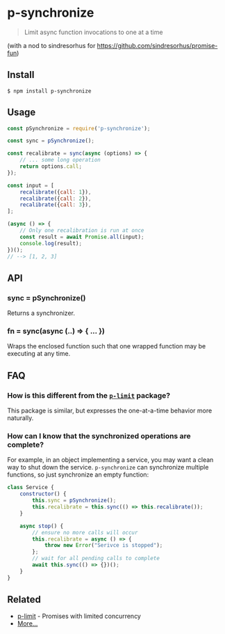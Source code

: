 # p-synchronize 

> Limit async function invocations to one at a time

(with a nod to sindresorhus for https://github.com/sindresorhus/promise-fun)

## Install

```
$ npm install p-synchronize
```

## Usage

```js
const pSynchronize = require('p-synchronize');

const sync = pSynchronize();

const recalibrate = sync(async (options) => {
    // ... some long operation
    return options.call;
});

const input = [
	recalibrate({call: 1}),
	recalibrate({call: 2}),
	recalibrate({call: 3}),
];

(async () => {
	// Only one recalibration is run at once
	const result = await Promise.all(input);
	console.log(result);
})();
// --> [1, 2, 3]
```

## API

### sync = pSynchronize()

Returns a synchronizer.

### fn = sync(async (..) => { ... })

Wraps the enclosed function such that one wrapped function may be executing at any time.

## FAQ

### How is this different from the [`p-limit`](https://github.com/sindresorhus/p-limit) package?

This package is similar, but expresses the one-at-a-time behavior more naturally.

### How can I know that the synchronized operations are complete?

For example, in an object implementing a service, you may want a clean way to shut down the service.
`p-synchronize` can synchronize multiple functions, so just synchronize an empty function:

```js
class Service {
    constructor() {
        this.sync = pSynchronize();
        this.recalibrate = this.sync(() => this.recalibrate());
    }

    async stop() {
        // ensure no more calls will occur
        this.recalibrate = async () => {
            throw new Error("Serivce is stopped");
        };
        // wait for all pending calls to complete
        await this.sync(() => {})();
    }
}
```

## Related

- [p-limit](https://github.com/sindresorhus/p-limit) - Promises with limited concurrency
- [More…](https://github.com/sindresorhus/promise-fun)
